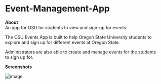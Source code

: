 # Event-Management-App

**About**<br>
An app for OSU for students to view and sign-up for events

The OSU Events App is built to help Oregon State University students to explore and sign up for different events at Oregon State.

Administrators are also able to create and manage events for the students to sign up for. 

**Screenshots**

![image](https://user-images.githubusercontent.com/43553685/118301192-a7033a00-b497-11eb-8f29-3073211baf92.png)

